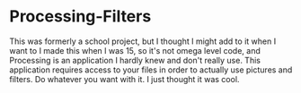 # Processing-Filters
This was formerly a school project, but I thought I might add to it when I want to
I made this when I was 15, so it's not omega level code, and Processing is an application I hardly knew and don't really use. 
This application requires access to your files in order to actually use pictures and filters.
Do whatever you want with it. I just thought it was cool.
